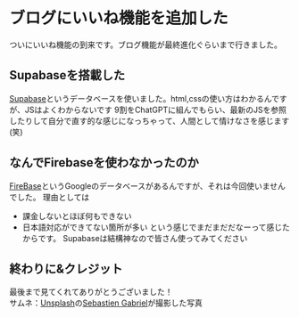 # ブログにいいね機能を追加した
ついにいいね機能の到来です。ブログ機能が最終進化ぐらいまで行きました。
## Supabaseを搭載した
[Supabase](https://supabase.co)というデータベースを使いました。html,cssの使い方はわかるんですが、JSはよくわからないです
9割をChatGPTに組んでもらい、最新のJSを参照したりして自分で直す的な感じになっちゃって、人間として情けなさを感じます(笑)
## なんでFirebaseを使わなかったのか
[FireBase](https://firebase.google.com/)というGoogleのデータベースがあるんですが、それは今回使いませんでした。
理由としては
- 課金しないとほぼ何もできない
- 日本語対応ができてない箇所が多い
という感じでまだまだだなーって感じたからです。
Supabaseは結構神なので皆さん使ってみてください
## 終わりに&クレジット
最後まで見てくれてありがとうございました！<br>
サムネ：<a href="https://unsplash.com/ja/%E5%86%99%E7%9C%9F/%E3%82%B4%E3%83%BC%E3%83%AB%E3%83%87%E3%83%B3%E3%82%A2%E3%83%AF%E3%83%BC%E3%81%AE%E7%99%BD%E3%81%84%E9%9B%B2%E3%81%AE%E4%B8%8B%E3%81%AE%E6%B5%B7--IMlv9Jlb24?utm_source=unsplash&utm_medium=referral&utm_content=creditCopyText">Unsplash</a>の<a href="https://unsplash.com/ja/@sgabriel?utm_source=unsplash&utm_medium=referral&utm_content=creditCopyText">Sebastien Gabriel</a>が撮影した写真